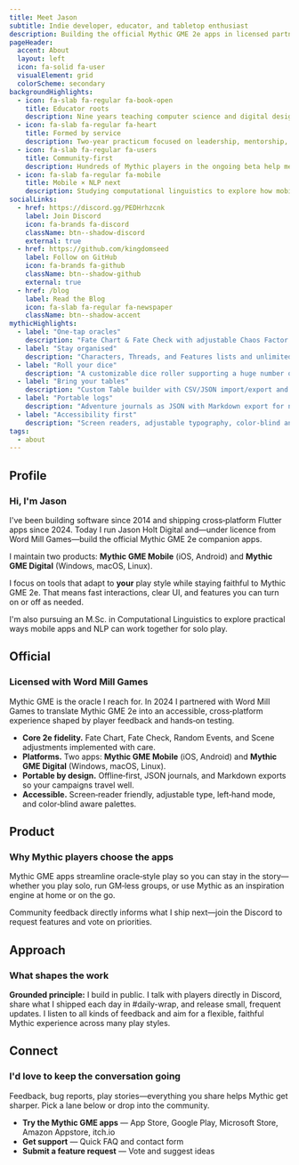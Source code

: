 ```yaml
---
title: Meet Jason
subtitle: Indie developer, educator, and tabletop enthusiast
description: Building the official Mythic GME 2e apps in licensed partnership with Word Mill Games
pageHeader:
  accent: About
  layout: left
  icon: fa-solid fa-user
  visualElement: grid
  colorScheme: secondary
backgroundHighlights:
  - icon: fa-slab fa-regular fa-book-open
    title: Educator roots
    description: Nine years teaching computer science and digital design—unlocking creativity, coaching teams, and explaining complex systems simply.
  - icon: fa-slab fa-regular fa-heart
    title: Formed by service
    description: Two‑year practicum focused on leadership, mentorship, and service. Staying organised and serving others still guide my work today.
  - icon: fa-slab fa-regular fa-users
    title: Community‑first
    description: Hundreds of Mythic players in the ongoing beta help me prioritise fixes, features, and what comes next.
  - icon: fa-slab fa-regular fa-mobile
    title: Mobile × NLP next
    description: Studying computational linguistics to explore how mobile apps and NLP can work together for solo RPG play and beyond.
socialLinks:
  - href: https://discord.gg/PEDHrhzcnk
    label: Join Discord
    icon: fa-brands fa-discord
    className: btn--shadow-discord
    external: true
  - href: https://github.com/kingdomseed
    label: Follow on GitHub
    icon: fa-brands fa-github
    className: btn--shadow-github
    external: true
  - href: /blog
    label: Read the Blog
    icon: fa-slab fa-regular fa-newspaper
    className: btn--shadow-accent
mythicHighlights:
  - label: "One‑tap oracles"
    description: "Fate Chart & Fate Check with adjustable Chaos Factor and Random Events."
  - label: "Stay organised"
    description: "Characters, Threads, and Features lists and unlimited scene creation so nothing falls through the cracks."
  - label: "Roll your dice"
    description: "A customizable dice roller supporting a huge number of RPG systems and mechanics"
  - label: "Bring your tables"
    description: "Custom Table builder with CSV/JSON import/export and 3,000+ icons."
  - label: "Portable logs"
    description: "Adventure journals as JSON with Markdown export for notes and reports."
  - label: "Accessibility first"
    description: "Screen readers, adjustable typography, color‑blind and left‑hand modes."
tags:
  - about
---
```


## Profile

### Hi, I'm Jason

I've been building software since 2014 and shipping cross‑platform Flutter apps since 2024. Today I run Jason Holt Digital and—under licence from Word Mill Games—build the official Mythic GME 2e companion apps.

I maintain two products: **Mythic GME Mobile** (iOS, Android) and **Mythic GME Digital** (Windows, macOS, Linux).

I focus on tools that adapt to **your** play style while staying faithful to Mythic GME 2e. That means fast interactions, clear UI, and features you can turn on or off as needed.

I'm also pursuing an M.Sc. in Computational Linguistics to explore practical ways mobile apps and NLP can work together for solo play.

## Official

### Licensed with Word Mill Games

Mythic GME is the oracle I reach for. In 2024 I partnered with Word Mill Games to translate Mythic GME 2e into an accessible, cross‑platform experience shaped by player feedback and hands‑on testing.

* **Core 2e fidelity.** Fate Chart, Fate Check, Random Events, and Scene adjustments implemented with care.
* **Platforms.** Two apps: **Mythic GME Mobile** (iOS, Android) and **Mythic GME Digital** (Windows, macOS, Linux).
* **Portable by design.** Offline‑first, JSON journals, and Markdown exports so your campaigns travel well.
* **Accessible.** Screen‑reader friendly, adjustable type, left‑hand mode, and color‑blind aware palettes.

## Product

### Why Mythic players choose the apps

Mythic GME apps streamline oracle‑style play so you can stay in the story—whether you play solo, run GM‑less groups, or use Mythic as an inspiration engine at home or on the go.

Community feedback directly informs what I ship next—join the Discord to request features and vote on priorities.

## Approach

### What shapes the work

**Grounded principle:** I build in public. I talk with players directly in Discord, share what I shipped each day in #daily-wrap, and release small, frequent updates. I listen to all kinds of feedback and aim for a flexible, faithful Mythic experience across many play styles.

## Connect

### I'd love to keep the conversation going

Feedback, bug reports, play stories—everything you share helps Mythic get sharper. Pick a lane below or drop into the community.

* **Try the Mythic GME apps** — App Store, Google Play, Microsoft Store, Amazon Appstore, itch.io
* **Get support** — Quick FAQ and contact form
* **Submit a feature request** — Vote and suggest ideas